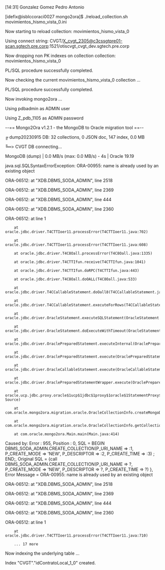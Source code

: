 [14:31] Gonzalez Gomez Pedro Antonio

[idefix@isblccoraci0027 mongo2ora]$ ./reload_collection.sh movimientos_hismo_vista_0.ini 

Now starting to reload collection: movimientos_hismo_vista_0

Using connect string: CVGT/X_cvgt_2305@c3cssgtpre01-scan.sgtech.pre.corp:1521/otiscvgt_cvgt_dev.sgtech.pre.corp

Now dropping non PK indexes on collection collection: movimientos_hismo_vista_0

 

 

PL/SQL procedure successfully completed.

 

Now checking the current movimientos_hismo_vista_0 collection ...

 

 

PL/SQL procedure successfully completed.

 

Now invoking mongo2ora ...

Using pdbadmin as ADMIN user

Using Z_pdb_1105 as ADMIN password

--== Mongo2Ora v1.2.1 - the MongoDB to Oracle migration tool ==--

╔ dump20230915 DB: 32 collections, 0 JSON doc, 147 index, 0.0 MB

╚═> CVGT DB connecting...

MongoDB (dump) |         0.0 MB/s (max: 0.0 MB/s) - 4s            | Oracle 19.19

java.sql.SQLSyntaxErrorException: ORA-00955: name is already used by an existing object

ORA-06512: at "XDB.DBMS_SODA_ADMIN", line 2518

ORA-06512: at "XDB.DBMS_SODA_ADMIN", line 2369

ORA-06512: at "XDB.DBMS_SODA_ADMIN", line 444

ORA-06512: at "XDB.DBMS_SODA_ADMIN", line 2360

ORA-06512: at line 1

 

        at oracle.jdbc.driver.T4CTTIoer11.processError(T4CTTIoer11.java:702)

        at oracle.jdbc.driver.T4CTTIoer11.processError(T4CTTIoer11.java:608)

        at oracle.jdbc.driver.T4C8Oall.processError(T4C8Oall.java:1335)

        at oracle.jdbc.driver.T4CTTIfun.receive(T4CTTIfun.java:1041)

        at oracle.jdbc.driver.T4CTTIfun.doRPC(T4CTTIfun.java:443)

        at oracle.jdbc.driver.T4C8Oall.doOALL(T4C8Oall.java:533)

        at oracle.jdbc.driver.T4CCallableStatement.doOall8(T4CCallableStatement.java:216)

        at oracle.jdbc.driver.T4CCallableStatement.executeForRows(T4CCallableStatement.java:1346)

        at oracle.jdbc.driver.OracleStatement.executeSQLStatement(OracleStatement.java:1877)

        at oracle.jdbc.driver.OracleStatement.doExecuteWithTimeout(OracleStatement.java:1520)

        at oracle.jdbc.driver.OraclePreparedStatement.executeInternal(OraclePreparedStatement.java:3751)

        at oracle.jdbc.driver.OraclePreparedStatement.execute(OraclePreparedStatement.java:4180)

        at oracle.jdbc.driver.OracleCallableStatement.execute(OracleCallableStatement.java:4203)

        at oracle.jdbc.driver.OraclePreparedStatementWrapper.execute(OraclePreparedStatementWrapper.java:1015)

        at oracle.ucp.jdbc.proxy.oracle$1ucp$1jdbc$1proxy$1oracle$1StatementProxy$2oracle$1jdbc$1internal$1OracleCallableStatement$$$Proxy.execute(Unknown Source)

        at com.oracle.mongo2ora.migration.oracle.OracleCollectionInfo.createMongoDBAPICompatibleCollection(OracleCollectionInfo.java:319)

        at com.oracle.mongo2ora.migration.oracle.OracleCollectionInfo.getCollectionInfoAndPrepareIt(OracleCollectionInfo.java:81)

        at com.oracle.mongo2ora.Main.main(Main.java:414)

Caused by: Error : 955, Position : 0, SQL = BEGIN DBMS_SODA_ADMIN.CREATE_COLLECTION(P_URI_NAME => :1, P_CREATE_MODE => 'NEW', P_DESCRIPTOR => :2, P_CREATE_TIME => :3) ; END;, Original SQL = {call DBMS_SODA_ADMIN.CREATE_COLLECTION(P_URI_NAME => ?, P_CREATE_MODE => 'NEW', P_DESCRIPTOR => ?, P_CREATE_TIME => ?) }, Error Message = ORA-00955: name is already used by an existing object

ORA-06512: at "XDB.DBMS_SODA_ADMIN", line 2518

ORA-06512: at "XDB.DBMS_SODA_ADMIN", line 2369

ORA-06512: at "XDB.DBMS_SODA_ADMIN", line 444

ORA-06512: at "XDB.DBMS_SODA_ADMIN", line 2360

ORA-06512: at line 1

 

        at oracle.jdbc.driver.T4CTTIoer11.processError(T4CTTIoer11.java:710)

        ... 17 more

Now indexing the underlying table ...

 

 

Index "CVGT"."idContratoLocal_1_0" created.

 
